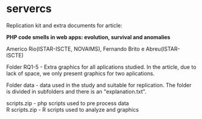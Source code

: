 # servercs


Replication kit and extra documents for article:

**PHP code smells in web apps: evolution, survival and anomalies**

Americo Rio(ISTAR-ISCTE, NOVAIMS), Fernando Brito e Abreu(ISTAR-ISCTE)

Folder RQ1-5 - Extra graphics for all aplications studied. In the article, due to lack of space, we only present graphics for two aplications.

Folder data - data used in the study and suitable for replication. The folder is divided in subfolders and there is an "explanation.txt".

scripts.zip - php scripts used to pre process data<br>
R scripts.zip - R scripts used to analyze and graphics
